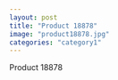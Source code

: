 ```yaml
---
layout: post
title: "Product 18878"
image: "product18878.jpg"
categories: "category1"
---
```

Product 18878
